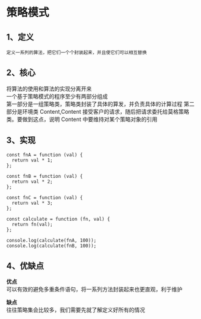 # 策略模式

## 1、定义

`定义一系列的算法，把它们一个个封装起来，并且使它们可以相互替换`

## 2、核心

将算法的使用和算法的实现分离开来  
一个基于策略模式的程序至少有两部分组成  
第一部分是一组策略类，策略类封装了具体的算发，并负责具体的计算过程
第二部分是环境类 Content,Content 接受客户的请求，随后把请求委托给莫格策略类。要做到这点，说明 Content 中要维持对某个策略对象的引用

## 3、实现

```
const fnA = function (val) {
  return val * 1;
};

const fnB = function (val) {
  return val * 2;
};

const fnC = function (val) {
  return val * 3;
};

const calculate = function (fn, val) {
  return fn(val);
};

console.log(calculate(fnA, 100));
console.log(calculate(fnB, 100));

```

## 4、优缺点

**优点**  
可以有效的避免多重条件语句，将一系列方法封装起来也更直观，利于维护

**缺点**  
往往策略集会比较多，我们需要先就了解定义好所有的情况
